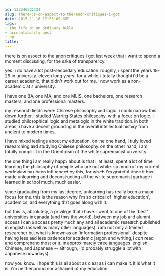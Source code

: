 ```yaml
---
id: 133346622331
slug: there-is-on-aspect-to-the-anon-critiques-i-got
date: 2015-11-16 17:55:09 GMT
tags:
- the life of an ordinary bakla
- accountability post
- op
title: ''
---
```

there is on aspect to the anon critiques i got last week that i want to spend a moment discussing, for the sake of transparency.

yes. i do have a lot post-secondary education. roughly, i spent the years 18-29 in university. eleven long years. for a while, i totally thought i'd be a career academic. that didn't work out for me. i now work as a non-academic at a university.

i have one BA, one MA, and one MLIS. one bachelors, one research masters, and one professional masters.

my research fields were: Chinese philosophy and logic. i could narrow this down further. i studied Warring States philosophy, with a focus on logic. i studied philosophical logic and metalogic in the white tradition. in both areas, i have a decent grounding in the overall intellectual history from ancient to modern times.

i have mixed feelings about my education. on the one hand, i truly loved researching and studying Chinese philosophy. on the other hand, i am totally complicit in the Orientalism of the white supremacist university.

the one thing i am really happy about is that i, at least, spent a lot of time learning the philosophy of people who are not white. so much of my current worldview has been influenced by this, for which i'm grateful since it has made unlearning and deconstructing all the white supremacist garbage i learned in school much, much easier.

since graduating from my last degree, unlearning has really been a major focus for me. this is the reason why i'm so critical of 'higher education', academics, and everything that goes along with it.

but this is, absolutely, a privilege that i have. i went to one of the 'best' universities in canada (and thus the world). between my job and alumni access i can a access pretty much any and all academic research published in english (as well as many other languages). i am not only a trained researcher but what is known as an 'information professional'. despite having less and less patience for academic jargon and writing, i *can* read and comprehend most of it. in approximately three languages (english, Chinese, and Japanese -- although, i'd probably struggle a lot with Japanese nowadays).

now you know. i hope this is all about as clear as i can make it. it is what it is. i'm neither proud nor ashamed of my education.